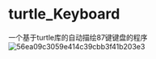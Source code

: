 # turtle_Keyboard
一个基于turtle库的自动描绘87键键盘的程序
![56ea09c3059e414c39cbb3f41b203e3](https://user-images.githubusercontent.com/54939032/143189626-e562853e-b8f7-4bfc-b007-2a3876f63f26.png)
